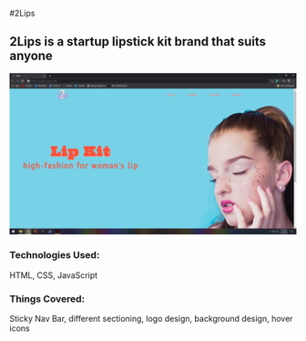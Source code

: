 #2Lips

## 2Lips is a startup lipstick kit brand that suits anyone

![2lips Landing Page](/img/2lip-landingpage.jpg)


### Technologies Used:
HTML, CSS, JavaScript

### Things Covered:
Sticky Nav Bar, different sectioning, logo design, background design, hover icons

